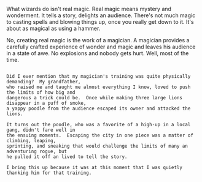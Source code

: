 What wizards do isn't real magic.  Real magic means mystery and wonderment.  It tells a story,
delights an audience.  There's not much magic to casting spells and blowing things up, once you
really get down to it.  It's about as magical as using a hammer.

No, creating real magic is the work of a magician.  A magician provides a carefully crafted
experience of wonder and magic and leaves his audience in a state of awe.  No explosions and
nobody gets hurt.  Well, most of the time.



~~~

Did I ever mention that my magician's training was quite physically demanding?  My grandfather,
who raised me and taught me almost everything I know, loved to push the limits of how big and
dangerous a trick could be.  Once while making three large lions disappear in a puff of smoke,
a yappy poodle from the audience escaped its owner and attacked the lions.

It turns out the poodle, who was a favorite of a high-up in a local gang, didn't fare well in
the ensuing moments.  Escaping the city in one piece was a matter of climbing, leaping,
sprinting, and sneaking that would challenge the limits of many an adventuring rogue, but
he pulled it off an lived to tell the story.

I bring this up because it was at this moment that I was quietly thanking him for that training.


